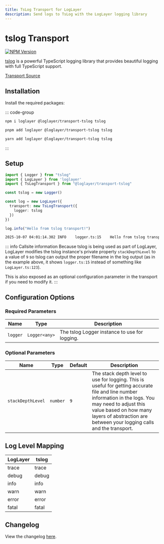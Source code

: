 ```yaml
---
title: TsLog Transport for LogLayer
description: Send logs to TsLog with the LogLayer logging library
---
```


# tslog Transport <Badge type="warning" text="Browser" /> <Badge type="tip" text="Server" /> <Badge type="info" text="Deno" /> <Badge type="info" text="Bun" />

[![NPM Version](https://img.shields.io/npm/v/%40loglayer%2Ftransport-tslog)](https://www.npmjs.com/package/@loglayer/transport-tslog)

[tslog](https://tslog.js.org/) is a powerful TypeScript logging library that provides beautiful logging with full TypeScript support.

[Transport Source](https://github.com/loglayer/loglayer/tree/master/packages/transports/tslog)

## Installation

Install the required packages:

::: code-group

```sh [npm]
npm i loglayer @loglayer/transport-tslog tslog
```

```sh [pnpm]
pnpm add loglayer @loglayer/transport-tslog tslog
```

```sh [yarn]
yarn add loglayer @loglayer/transport-tslog tslog
```

:::

## Setup

```typescript
import { Logger } from "tslog"
import { LogLayer } from 'loglayer'
import { TsLogTransport } from "@loglayer/transport-tslog"

const tslog = new Logger()

const log = new LogLayer({
  transport: new TsLogTransport({
    logger: tslog
  })
})

log.info("Hello from tslog transport!")
```

```bash
2025-10-07 04:01:14.302 INFO    logger.ts:15    Hello from tslog transport!
```

::: info Callsite information
Because tslog is being used as part of LogLayer, LogLayer modifies the
tslog instance's private property `stackDepthLevel` to a value of `9` so
tslog can output the proper filename in the log output (as in the example above,
it shows `logger.ts:15` instead of something like `LogLayer.ts:123`).

This is also exposed as an optional configuration parameter in the transport
if you need to modify it.
:::

## Configuration Options

### Required Parameters

| Name | Type | Description |
|------|------|-------------|
| `logger` | `Logger<any>` | The tslog Logger instance to use for logging. |

### Optional Parameters

| Name | Type | Default | Description |
|------|------|---------|-------------|
| `stackDepthLevel` | `number` | `9` | The stack depth level to use for logging. This is useful for getting accurate file and line number information in the logs. You may need to adjust this value based on how many layers of abstraction are between your logging calls and the transport. |

## Log Level Mapping

| LogLayer | tslog  |
|----------|--------|
| trace    | trace  |
| debug    | debug  |
| info     | info   |
| warn     | warn   |
| error    | error  |
| fatal    | fatal  |

## Changelog

View the changelog [here](./changelogs/tslog-changelog.md).